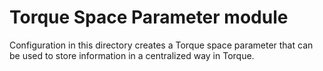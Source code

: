 # Torque Space Parameter module

Configuration in this directory creates a Torque space parameter that can be used to store information in a centralized way in Torque.
